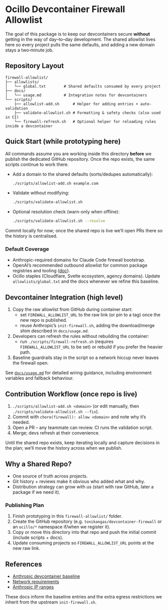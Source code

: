 # Ocillo Devcontainer Firewall Allowlist

The goal of this package is to keep our devcontainers secure **without** getting in the way of day–to–day development. The shared allowlist lives here so every project pulls the same defaults, and adding a new domain stays a two‑minute job.

## Repository Layout

```
firewall-allowlist/
├── allowlists/
│   └── global.txt        # Shared defaults consumed by every project
├── docs/
│   └── usage.md          # Integration notes for devcontainers
└── scripts/
    ├── allowlist-add.sh      # Helper for adding entries + auto-validation
    ├── validate-allowlist.sh # Formatting & safety checks (also used in CI)
    └── firewall-refresh.sh   # Optional helper for reloading rules inside a devcontainer
```

## Quick Start (while prototyping here)

All commands assume you are working inside this directory **before** we publish the dedicated GitHub repository. Once the repo exists, the same scripts continue to work there.

- Add a domain to the shared defaults (sorts/dedupes automatically):
  ```bash
  ./scripts/allowlist-add.sh example.com
  ```
- Validate without modifying:
  ```bash
  ./scripts/validate-allowlist.sh
  ```
- Optional resolution check (warn-only when offline):
  ```bash
  ./scripts/validate-allowlist.sh --resolve
  ```

Commit locally for now; once the shared repo is live we’ll open PRs there so the history is centralised.

### Default Coverage

- Anthropic-required domains for Claude Code firewall bootstrap.
- OpenAI’s recommended outbound allowlist for common package registries and tooling ([doc](https://developers.openai.com/codex/cloud/internet-access/)).
- Ocillo staples (Cloudflare, Svelte ecosystem, agency domains). Update `allowlists/global.txt` and the docs whenever we refine this baseline.

## Devcontainer Integration (high level)

1. Copy the raw allowlist from GitHub during container start:
   - set `FIREWALL_ALLOWLIST_URL` to the raw link (or pin to a tag) once the new repo is published.
   - reuse Anthropic’s `init-firewall.sh`, adding the download/merge shim described in `docs/usage.md`.
2. Developers can refresh the rules without rebuilding the container:
   - run `./scripts/firewall-refresh.sh` (requires `FIREWALL_ALLOWLIST_URL` to be set) or rebuild if you prefer the heavier path.
3. Baseline guardrails stay in the script so a network hiccup never leaves the firewall open.

See [`docs/usage.md`](docs/usage.md) for detailed wiring guidance, including environment variables and fallback behaviour.

## Contribution Workflow (once repo is live)

1. `./scripts/allowlist-add.sh <domain>` (or edit manually, then `./scripts/validate-allowlist.sh --fix`).
2. Commit with `chore(firewall): allow <domain>` and note why it’s needed.
3. Open a PR – any teammate can review. CI runs the validation script.
4. Merge; devs refresh at their convenience.

Until the shared repo exists, keep iterating locally and capture decisions in the plan; we’ll move the history across when we publish.

## Why a Shared Repo?

- One source of truth across projects.
- Git history + reviews make it obvious who added what and why.
- Distribution strategy can grow with us (start with raw GitHub, later a package if we need it).

### Publishing Plan

1. Finish prototyping in this `firewall-allowlist/` folder.
2. Create the GitHub repository (e.g. `tonikangas/devcontainer-firewall` or an `ocillo/*` namespace if/when we register it).
3. Copy or move this directory into that repo and push the initial commit (include scripts + docs).
4. Update consuming projects so `FIREWALL_ALLOWLIST_URL` points at the new raw link.

## References

- [Anthropic devcontainer baseline](https://anthropic.mintlify.app/en/docs/claude-code/devcontainer)
- [Network requirements](https://anthropic.mintlify.app/en/docs/claude-code/network-config)
- [Anthropic IP ranges](https://anthropic.mintlify.app/en/api/ip-addresses)

These docs inform the baseline entries and the extra egress restrictions we inherit from the upstream `init-firewall.sh`.
